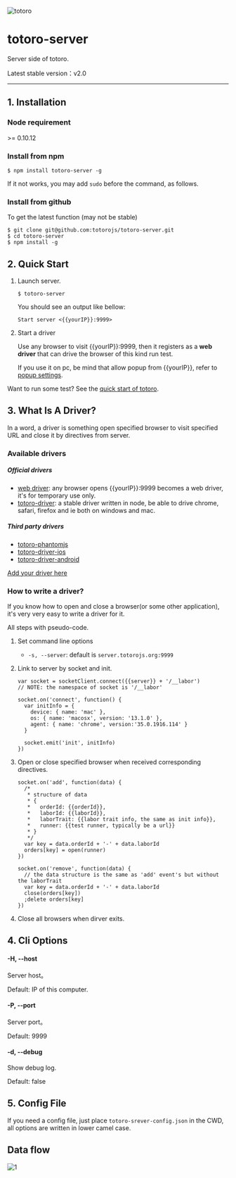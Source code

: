 ![totoro](https://f.cloud.github.com/assets/340282/891339/657d9018-fa54-11e2-9760-6955388fd8fc.jpg)

# totoro-server

Server side of totoro.

Latest stable version：v2.0

---

## 1. Installation

### Node requirement

\>= 0.10.12

### Install from npm

```
$ npm install totoro-server -g
```

If it not works, you may add `sudo` before the command, as follows.

### Install from github

To get the latest function (may not be stable)

```
$ git clone git@github.com:totorojs/totoro-server.git
$ cd totoro-server
$ npm install -g
```

## 2. Quick Start

1. Launch server.

    ```
    $ totoro-server
    ```

    You should see an output like bellow:

    ```
    Start server <{{yourIP}}:9999>
    ```

2. Start a driver

    Use any browser to visit {{yourIP}}:9999, then it registers as a **web driver** that can drive the browser of this kind run test.

    If you use it on pc, be mind that allow popup from {{yourIP}}, refer to [popup settings](https://github.com/totorojs/totoro-server/wiki/Popup-Settings.zh).

Want to run some test? See the [quick start of totoro](https://github.com/totorojs/totoro#totoro).


## 3. What Is A Driver?

In a word, a driver is something open specified browser to visit specified URL and close it by directives from server.

### Available drivers

##### Official drivers

- [web driver](http://server.totorojs.org:9999): any browser opens {{yourIP}}:9999 becomes a web driver, it's for temporary use only.
- [totoro-driver](https://github.com/totorojs/totoro-driver): a stable driver written in node, be able to drive chrome, safari, firefox and ie both on windows and mac.

##### Third party drivers

- [totoro-phantomjs](https://github.com/fengmk2/totoro-phantomjs)
- [totoro-driver-ios](https://github.com/sorrycc/totoro-driver-ios)
- [totoro-driver-android](https://github.com/semious/totoro-android)

[Add your driver here](https://github.com/totorojs/totoro-server/issues/new)

### How to write a driver?

If you know how to open and close a browser(or some other application), it's very very easy to write a driver for it.

All steps with pseudo-code.

1. Set command line options

    - `-s, --server`: default is `server.totorojs.org:9999`

2. Link to server by socket and init.

    ```
    var socket = socketClient.connect({{server}} + '/__labor')
    // NOTE: the namespace of socket is '/__labor'

    socket.on('connect', function() {
      var initInfo = {
        device: { name: 'mac' },
        os: { name: 'macosx', version: '13.1.0' },
        agent: { name: 'chrome', version:'35.0.1916.114' }
      }

      socket.emit('init', initInfo)
    })
    ```

3. Open or close specified browser when received corresponding directives.

    ```
    socket.on('add', function(data) {
      /*
       * structure of data
       * {
       *   orderId: {{orderId}},
       *   laborId: {{laborId}},
       *   laborTrait: {{labor trait info, the same as init info}},
       *   runner: {{test runner, typically be a url}}
       * }
       */
      var key = data.orderId + '-' + data.laborId
      orders[key] = open(runner)
    })

    socket.on('remove', function(data) {
      // the data structure is the same as 'add' event's but without the laborTrait
      var key = data.orderId + '-' + data.laborId
      close(orders[key])
      ;delete orders[key]
    })
    ```

4. Close all browsers when dirver exits.


## 4. Cli Options

#### -H, --host

Server host。

Default: IP of this computer.

#### -P, --port

Server port。

Default: 9999

#### -d, --debug

Show debug log.

Default: false

## 5. Config File

If you need a config file, just place `totoro-srever-config.json` in the CWD, all options are written in lower camel case.

## Data flow

![1](http://uml.mvnsearch.org/gist/dd566fc963f1863d82e2)
